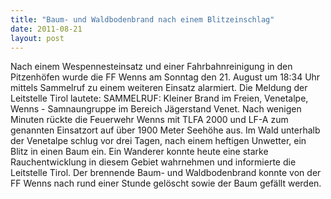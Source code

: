 ```yaml
---
title: "Baum- und Waldbodenbrand nach einem Blitzeinschlag"
date: 2011-08-21
layout: post
---
```


Nach einem Wespennesteinsatz und einer Fahrbahnreinigung in den Pitzenhöfen wurde die FF Wenns am Sonntag den 21. August um 18:34 Uhr mittels Sammelruf zu einem weiteren Einsatz alarmiert. Die Meldung der Leitstelle Tirol lautete: SAMMELRUF: Kleiner Brand im Freien, Venetalpe, Wenns - Samnaungruppe im Bereich Jägerstand Venet. Nach wenigen Minuten rückte die Feuerwehr Wenns mit TLFA 2000 und LF-A zum genannten Einsatzort auf über 1900 Meter Seehöhe aus. Im Wald unterhalb der Venetalpe schlug vor drei Tagen, nach einem heftigen Unwetter, ein Blitz in einen Baum ein. Ein Wanderer konnte heute eine starke Rauchentwicklung in diesem Gebiet wahrnehmen und informierte die Leitstelle Tirol. Der brennende Baum- und Waldbodenbrand konnte von der FF Wenns nach rund einer Stunde gelöscht sowie der Baum gefällt werden.